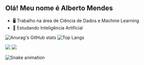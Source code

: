## Olá! Meu nome é Alberto Mendes

- 🖥️ Trabalho na área de Ciência de Dados e Machine Learning
- 📒 Estudando Inteligência Artificial

![Anurag's GitHub stats](https://github-readme-stats.vercel.app/api?username=albertomendess&show_icons=true&theme=blue_navy )
![Top Langs](https://github-readme-stats.vercel.app/api/top-langs/?username=albertomendess&layout=compact&theme=blue_navy )

<div> 
  <a href="https://www.instagram.com/albrt_mendes" target="_blank"><img src="https://img.shields.io/badge/-Instagram-%23E4405F?style=for-the-badge&logo=instagram&logoColor=white" target="_blank"></a>
  <a href="https://www.linkedin.com/in/alberto-emanuel-mendes" target="_blank"><img src="https://img.shields.io/badge/-LinkedIn-%230077B5?style=for-the-badge&logo=linkedin&logoColor=white" target="_blank"></a> 

  ![Snake animation](https://github.com/albertomendess/albertomendess/blob/output/github-contribution-grid-snake.svg)
  
</div>
